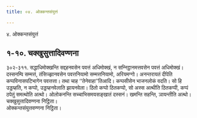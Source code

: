 ```yaml
---
title: ०४. ओक्‍कन्तसंयुत्तं

---
```

४. ओक्‍कन्तसंयुत्तं  


## १-१०. चक्खुसुत्तादिवण्णना

३०२-३११. सद्धाधिमोक्खन्ति सद्दहनवसेन पवत्तं अधिमोक्खं, न सन्‍निट्ठानमत्तवसेन पवत्तं अधिमोक्खं। दस्सनम्पि सम्मत्तं, तंसिज्झानवसेन पवत्तनियामो सम्मत्तनियामो, अरियमग्गो। अनन्तरायतं दीपेति कप्पविनासपटिभागेन पवत्तत्ता। तथा चाह ‘‘तेनेवाहा’’तिआदि। कप्पसीसेन भाजनलोकं वदति। सो हि उड्डय्हति, न कप्पो, उड्डय्हनवेलाति झायनवेला। ठितो कप्पो ठितकप्पो, सो अस्स अत्थीति ठितकप्पी, कप्पं ठपेतुं समत्थोति अत्थो। ओलोकनन्ति सच्‍चाभिसमयसङ्खातं दस्सनं। खमन्ति सहन्ति, ञायन्तीति अत्थो।  
चक्खुसुत्तादिवण्णना निट्ठिता।  
ओक्‍कन्तसंयुत्तवण्णना निट्ठिता।  